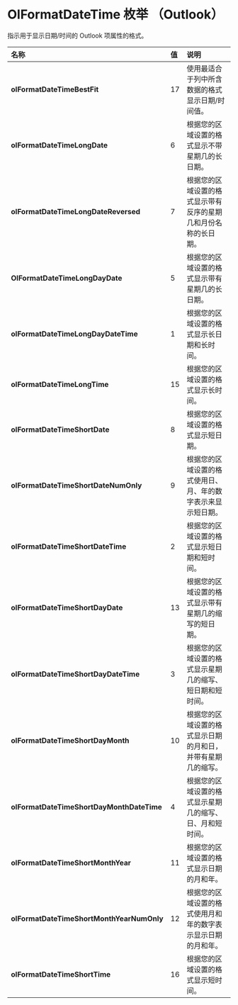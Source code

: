 
# OlFormatDateTime 枚举 （Outlook）

指示用于显示日期/时间的 Outlook 项属性的格式。



|**名称**|**值**|**说明**|
|:-----|:-----|:-----|
|**olFormatDateTimeBestFit**|17|使用最适合于列中所含数据的格式显示日期/时间值。|
|**olFormatDateTimeLongDate**|6|根据您的区域设置的格式显示不带星期几的长日期。|
|**olFormatDateTimeLongDateReversed**|7|根据您的区域设置的格式显示带有反序的星期几和月份名称的长日期。|
|**OlFormatDateTimeLongDayDate**|5|根据您的区域设置的格式显示带有星期几的长日期。|
|**olFormatDateTimeLongDayDateTime**|1|根据您的区域设置的格式显示长日期和长时间。|
|**olFormatDateTimeLongTime**|15|根据您的区域设置的格式显示长时间。|
|**olFormatDateTimeShortDate**|8|根据您的区域设置的格式显示短日期。|
|**olFormatDateTimeShortDateNumOnly**|9|根据您的区域设置的格式使用日、月、年的数字表示来显示短日期。|
|**olFormatDateTimeShortDateTime**|2|根据您的区域设置的格式显示短日期和短时间。|
|**olFormatDateTimeShortDayDate**|13|根据您的区域设置的格式显示带有星期几的缩写的短日期。|
|**olFormatDateTimeShortDayDateTime**|3|根据您的区域设置的格式显示星期几的缩写、短日期和短时间。|
|**olFormatDateTimeShortDayMonth**|10|根据您的区域设置的格式显示日期的月和日，并带有星期几的缩写。|
|**olFormatDateTimeShortDayMonthDateTime**|4|根据您的区域设置的格式显示星期几的缩写、日、月和短时间。|
|**olFormatDateTimeShortMonthYear**|11|根据您的区域设置的格式显示日期的月和年。|
|**olFormatDateTimeShortMonthYearNumOnly**|12|根据您的区域设置的格式使用月和年的数字表示显示日期的月和年。|
|**olFormatDateTimeShortTime**|16|根据您的区域设置的格式显示短时间。|
